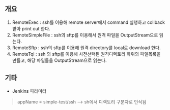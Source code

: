 ## 개요
1. RemoteExec : ssh를 이용해 remote server에서 command 실행하고 collback 받아 print out 한다.
2. RemoteSimpleFile : ssh의 sftp를 이용해서 원격 파일을 OutputStream으로 읽는다.
3. RemoteSftp : ssh의 sftp를 이용해 원격 directory를 local로 download 한다.
4. RemoteTql : ssh 의 sftp를 이용해 사전선택된 원격디렉토리 하위의 파일목록을 만들고, 해당 파일들을 OutputStream으로 읽는다.

## 기타
* Jenkins 파라미터
> appName = simple-test/ssh --> sh에서 디렉토리 구분자로 인식됨